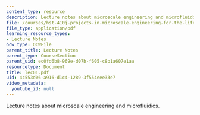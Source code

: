 ```yaml
---
content_type: resource
description: Lecture notes about microscale engineering and microfluidics.
file: /courses/hst-410j-projects-in-microscale-engineering-for-the-life-sciences-spring-2007/4c553d06a916d1c412893f554eee33e7_lec01.pdf
file_type: application/pdf
learning_resource_types:
- Lecture Notes
ocw_type: OCWFile
parent_title: Lecture Notes
parent_type: CourseSection
parent_uid: ec0fd6b8-969e-d07b-f605-c8b1a607e1aa
resourcetype: Document
title: lec01.pdf
uid: 4c553d06-a916-d1c4-1289-3f554eee33e7
video_metadata:
  youtube_id: null
---
```

Lecture notes about microscale engineering and microfluidics.


